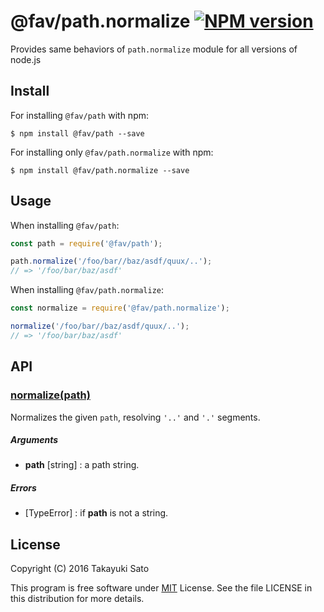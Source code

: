 @fav/path.normalize [![NPM version][npm-image]][npm-url]
===================

Provides same behaviors of `path.normalize` module for all versions of node.js

Install
-------

For installing `@fav/path` with npm:

```
$ npm install @fav/path --save
```

For installing only `@fav/path.normalize` with npm:

```
$ npm install @fav/path.normalize --save
```

Usage
-----

When installing `@fav/path`:

```js
const path = require('@fav/path');

path.normalize('/foo/bar//baz/asdf/quux/..');
// => '/foo/bar/baz/asdf'
```

When installing `@fav/path.normalize`:

```js
const normalize = require('@fav/path.normalize');

normalize('/foo/bar//baz/asdf/quux/..');
// => '/foo/bar/baz/asdf'
```

API
---

### <u>normalize(path)</u>

Normalizes the given `path`, resolving `'..'` and `'.'` segments.

##### Arguments

* **path** [string] : a path string.

##### Errors

* [TypeError] : if **path** is not a string.

License
-------

Copyright (C) 2016 Takayuki Sato

This program is free software under [MIT][mit-url] License.
See the file LICENSE in this distribution for more details.

[npm-image]: http://img.shields.io/badge/npm-v0.8.0-blue.svg
[npm-url]: https://www.npmjs.org/package/@fav/path/
[mit-url]: https://opensource.org/licenses/MIT

